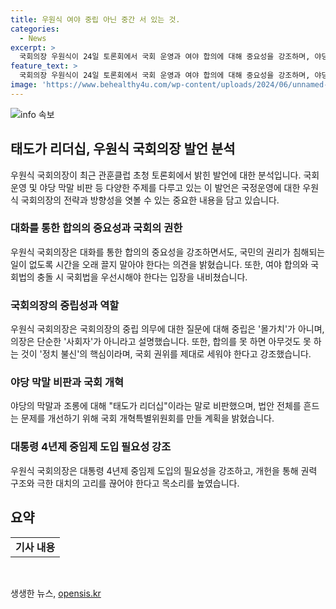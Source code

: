 ```yaml
---
title: 우원식 여야 중립 아닌 중간 서 있는 것.
categories:
  - News
excerpt: >
  국회의장 우원식이 24일 토론회에서 국회 운영과 여야 합의에 대해 중요성을 강조하며, 야당 막말에 대해 리더십을 지키자고 밝혔다. 또한 국회 권위를 회복하고 정치 불신을 해소하기 위해 국회 개혁특별위원회를 고려하고, 대통령 4년제 중임제를 도입할 필요성을 강조했다. 이에 대해 우원식 국회의장은 국회법 적용과 민심을 중시하며 중립을 강조했다.
feature_text: >
  국회의장 우원식이 24일 토론회에서 국회 운영과 여야 합의에 대해 중요성을 강조하며, 야당 막말에 대해 리더십을 지키자고 밝혔다. 또한 국회 권위를 회복하고 정치 불신을 해소하기 위해 국회 개혁특별위원회를 고려하고, 대통령 4년제 중임제를 도입할 필요성을 강조했다. 이에 대해 우원식 국회의장은 국회법 적용과 민심을 중시하며 중립을 강조했다.
image: 'https://www.behealthy4u.com/wp-content/uploads/2024/06/unnamed-file.png'
---
```


<p><img src="https://www.behealthy4u.com/wp-content/uploads/2024/06/unnamed-file.png" alt="info 속보" /></p>

<h2 data-ke-size="size26">태도가 리더십, 우원식 국회의장 발언 분석</h2>

<p data-ke-size="size16">우원식 국회의장이 최근 관훈클럽 초청 토론회에서 밝힌 발언에 대한 분석입니다. 국회 운영 및 야당 막말 비판 등 다양한 주제를 다루고 있는 이 발언은 국정운영에 대한 우원식 국회의장의 전략과 방향성을 엿볼 수 있는 중요한 내용을 담고 있습니다.</p>

<h3>대화를 통한 합의의 중요성과 국회의 권한</h3>

<p data-ke-size="size16">우원식 국회의장은 대화를 통한 합의의 중요성을 강조하면서도, 국민의 권리가 침해되는 일이 없도록 시간을 오래 끌지 말아야 한다는 의견을 밝혔습니다. 또한, 여야 합의와 국회법의 충돌 시 국회법을 우선시해야 한다는 입장을 내비쳤습니다.</p>

<h3>국회의장의 중립성과 역할</h3>

<p data-ke-size="size16">우원식 국회의장은 국회의장의 중립 의무에 대한 질문에 대해 중립은 '몰가치'가 아니며, 의장은 단순한 '사회자'가 아니라고 설명했습니다. 또한, 합의를 못 하면 아무것도 못 하는 것이 '정치 불신'의 핵심이라며, 국회 권위를 제대로 세워야 한다고 강조했습니다.</p>

<h3>야당 막말 비판과 국회 개혁</h3>

<p data-ke-size="size16">야당의 막말과 조롱에 대해 "태도가 리더십"이라는 말로 비판했으며, 법안 전체를 흔드는 문제를 개선하기 위해 국회 개혁특별위원회를 만들 계획을 밝혔습니다.</p>

<h3>대통령 4년제 중임제 도입 필요성 강조</h3>

<p data-ke-size="size16">우원식 국회의장은 대통령 4년제 중임제 도입의 필요성을 강조하고, 개헌을 통해 권력 구조와 극한 대치의 고리를 끊어야 한다고 목소리를 높였습니다.</p>

<h2 data-ke-size="size26">요약</h2>

<table>
<tbody>
<tr>
<td style="text-align: center; height: 17px;"><b>기사 내용</b></td>
</tr>
</tbody>
</table>

<p data-ke-size="size16">&nbsp;</p>
생생한 뉴스, <a href="https://opensis.kr" rel="dofollow">opensis.kr</a>


